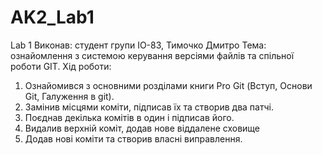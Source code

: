 # AK2_Lab1
Lab 1 
Виконав: студент групи ІО-83, Тимочко Дмитро
Тема: ознайомлення з системою керування версіями файлів та спільної роботи GIT.
Хід роботи:
1. Ознайомився з основними розділами книги Pro Git (Вступ, Основи Git, Галуження в git).
2. Замінив місцями коміти, підписав їх та створив два патчі.
3. Поєднав декілька комітів в один і підписав його.
4. Видалив верхній коміт, додав нове віддалене сховище
5. Додав нові коміти та створив власні виправлення.
